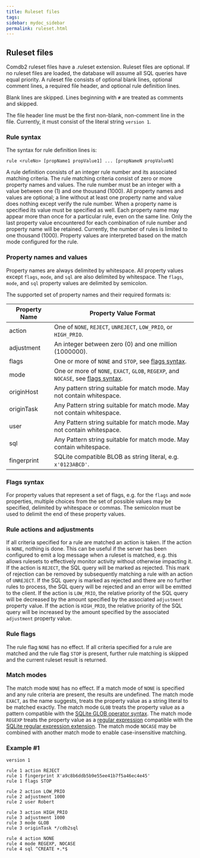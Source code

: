```yaml
---
title: Ruleset files
tags:
sidebar: mydoc_sidebar
permalink: ruleset.html
---
```


## Ruleset files

Comdb2 ruleset files have a .ruleset extension.  Ruleset files are optional.
If no ruleset files are loaded, the database will assume all SQL queries have
equal priority.  A ruleset file consists of optional blank lines, optional
comment lines, a required file header, and optional rule definition lines.

Blank lines are skipped.  Lines beginning with `#` are treated as comments and
skipped.

The file header line must be the first non-blank, non-comment line in the
file.  Currently, it must consist of the literal string `version 1`.

### Rule syntax

The syntax for rule definition lines is:

    rule <ruleNo> [propName1 propValue1] ... [propNameN propValueN]

A rule definition consists of an integer rule number and its associated
matching criteria.  The rule matching criteria consist of zero or more
property names and values.  The rule number must be an integer with a
value between one (1) and one thousand (1000).  All property names and
values are optional; a line without at least one property name and value
does nothing except verify the rule number.  When a property name is
specified its value must be specified as well.  Each property name may
appear more than once for a particular rule, even on the same line.
Only the last property value encountered for each combination of rule
number and property name will be retained.  Currently, the number of
rules is limited to one thousand (1000).  Property values are interpreted
based on the match mode configured for the rule.

### Property names and values

Property names are always delimited by whitespace.  All property values
except `flags`, `mode`, and `sql` are also delimited by whitespace.  The
`flags`, `mode`, and `sql` property values are delimited by semicolon.

The supported set of property names and their required formats is:

| Property Name | Property Value Format |
|---------------|------------------------|
|action         | One of `NONE`, `REJECT`, `UNREJECT`, `LOW_PRIO`, or `HIGH_PRIO`. |
|adjustment     | An integer between zero (0) and one million (1000000). |
|flags          | One or more of `NONE` and `STOP`, see [flags syntax](#flags-syntax). |
|mode           | One or more of `NONE`, `EXACT`, `GLOB`, `REGEXP`, and `NOCASE`, see [flags syntax](#flags-syntax). |
|originHost     | Any pattern string suitable for match mode.  May not contain whitespace. |
|originTask     | Any Pattern string suitable for match mode.  May not contain whitespace. |
|user           | Any Pattern string suitable for match mode.  May not contain whitespace. |
|sql            | Any Pattern string suitable for match mode.  May contain whitespace. |
|fingerprint    | SQLite compatible BLOB as string literal, e.g. `x'0123ABCD'`. |

### Flags syntax

For property values that represent a set of flags, e.g. for the `flags` and
`mode` properties, multiple choices from the set of possible values may be
specified, delimited by whitespace or commas.  The semicolon must be used to
delimit the end of these property values.

### Rule actions and adjustments

If all criteria specified for a rule are matched an action is taken.  If the
action is `NONE`, nothing is done.  This can be useful if the server has been
configured to emit a log message when a ruleset is matched, e.g. this allows
rulesets to effectively monitor activity without otherwise impacting it.  If
the action is `REJECT`, the SQL query will be marked as rejected.  This mark
of rejection can be removed by subsequently matching a rule with an action of
`UNREJECT`.  If the SQL query is marked as rejected and there are no further
rules to process, the SQL query will be rejected and an error will be emitted
to the client.  If the action is `LOW_PRIO`, the relative priority of the SQL
query will be decreased by the amount specified by the associated `adjustment`
property value.  If the action is `HIGH_PRIO`, the relative priority of the SQL
query will be increased by the amount specified by the associated `adjustment`
property value.

### Rule flags

The rule flag `NONE` has no effect.  If all criteria specified for a rule are
matched and the rule flag `STOP` is present, further rule matching is skipped
and the current ruleset result is returned.

### Match modes

The match mode `NONE` has no effect.  If a match mode of `NONE` is specified
and any rule criteria are present, the results are undefined.  The match mode
`EXACT`, as the name suggests, treats the property value as a string literal
to be matched exactly.  The match mode `GLOB` treats the property value as a
pattern compatible with the [SQLite GLOB operator syntax](https://www.sqlite.org/lang_expr.html#glob).
The match mode `REGEXP` treats the property value as a [regular expression](https://en.wikipedia.org/wiki/Regular_expression)
compatible with the [SQLite regular expression extension](https://www.sqlite.org/src/artifact?ci=trunk&filename=ext/misc/regexp.c).
The match mode `NOCASE` may be combined with another match mode to enable
case-insensitive matching.

### Example #1

```
version 1

rule 1 action REJECT
rule 1 fingerprint X'a9c8b6ddb5b9e55ee41b7f5a46ec4e45'
rule 1 flags STOP

rule 2 action LOW_PRIO
rule 2 adjustment 1000
rule 2 user Robert

rule 3 action HIGH_PRIO
rule 3 adjustment 1000
rule 3 mode GLOB
rule 3 originTask */cdb2sql

rule 4 action NONE
rule 4 mode REGEXP, NOCASE
rule 4 sql ^CREATE +.*$
```
